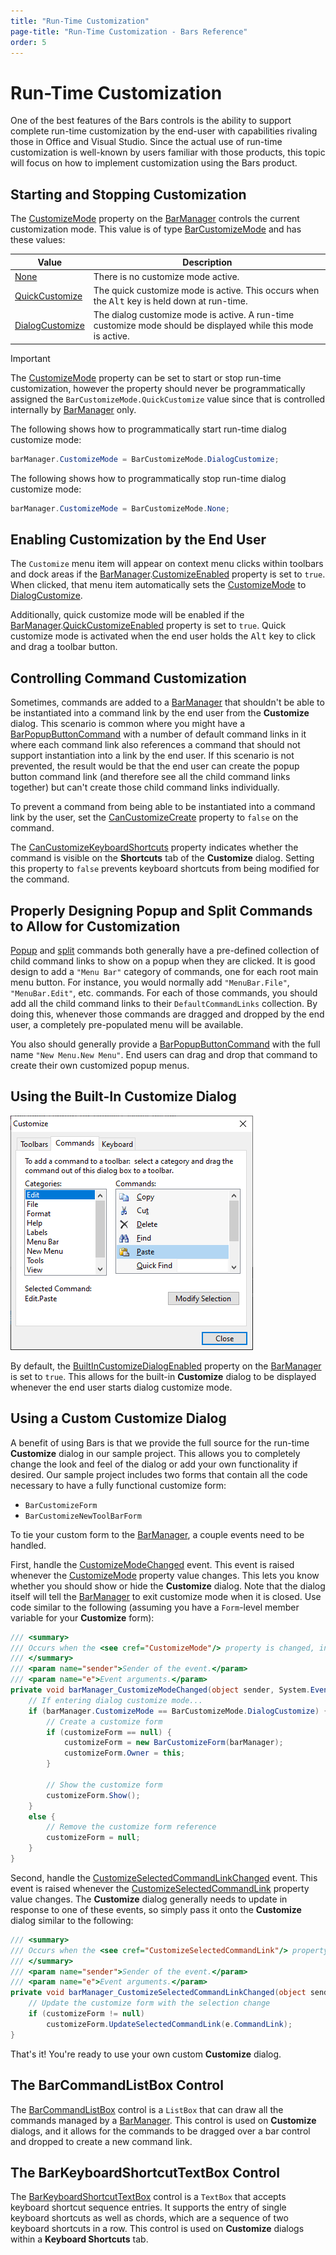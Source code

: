 ```yaml
---
title: "Run-Time Customization"
page-title: "Run-Time Customization - Bars Reference"
order: 5
---
```

# Run-Time Customization

One of the best features of the Bars controls is the ability to support complete run-time customization by the end-user with capabilities rivaling those in Office and Visual Studio.  Since the actual use of run-time customization is well-known by users familiar with those products, this topic will focus on how to implement customization using the Bars product.

## Starting and Stopping Customization

The [CustomizeMode](xref:@ActiproUIRoot.Controls.Bars.BarManager.CustomizeMode) property on the [BarManager](xref:@ActiproUIRoot.Controls.Bars.BarManager) controls the current customization mode.  This value is of type [BarCustomizeMode](xref:@ActiproUIRoot.Controls.Bars.BarCustomizeMode) and has these values:

| Value | Description |
|-----|-----|
| [None](xref:@ActiproUIRoot.Controls.Bars.BarCustomizeMode.None) | There is no customize mode active. |
| [QuickCustomize](xref:@ActiproUIRoot.Controls.Bars.BarCustomizeMode.QuickCustomize) | The quick customize mode is active.  This occurs when the <kbd>Alt</kbd> key is held down at run-time. |
| [DialogCustomize](xref:@ActiproUIRoot.Controls.Bars.BarCustomizeMode.DialogCustomize) | The dialog customize mode is active.  A run-time customize mode should be displayed while this mode is active. |

> [!IMPORTANT]
> The [CustomizeMode](xref:@ActiproUIRoot.Controls.Bars.BarManager.CustomizeMode) property can be set to start or stop run-time customization, however the property should never be programmatically assigned the `BarCustomizeMode.QuickCustomize` value since that is controlled internally by [BarManager](xref:@ActiproUIRoot.Controls.Bars.BarManager) only.

The following shows how to programmatically start run-time dialog customize mode:

```csharp
barManager.CustomizeMode = BarCustomizeMode.DialogCustomize;
```

The following shows how to programmatically stop run-time dialog customize mode:

```csharp
barManager.CustomizeMode = BarCustomizeMode.None;
```

## Enabling Customization by the End User

The `Customize` menu item will appear on context menu clicks within toolbars and dock areas if the [BarManager](xref:@ActiproUIRoot.Controls.Bars.BarManager).[CustomizeEnabled](xref:@ActiproUIRoot.Controls.Bars.BarManager.CustomizeEnabled) property is set to `true`.  When clicked, that menu item automatically sets the [CustomizeMode](xref:@ActiproUIRoot.Controls.Bars.BarManager.CustomizeMode) to [DialogCustomize](xref:@ActiproUIRoot.Controls.Bars.BarCustomizeMode.DialogCustomize).

Additionally, quick customize mode will be enabled if the [BarManager](xref:@ActiproUIRoot.Controls.Bars.BarManager).[QuickCustomizeEnabled](xref:@ActiproUIRoot.Controls.Bars.BarManager.QuickCustomizeEnabled) property is set to `true`.  Quick customize mode is activated when the end user holds the <kbd>Alt</kbd> key to click and drag a toolbar button.

## Controlling Command Customization

Sometimes, commands are added to a [BarManager](xref:@ActiproUIRoot.Controls.Bars.BarManager) that shouldn't be able to be instantiated into a command link by the end user from the **Customize** dialog.  This scenario is common where you might have a [BarPopupButtonCommand](xref:@ActiproUIRoot.Controls.Bars.BarPopupButtonCommand) with a number of default command links in it where each command link also references a command that should not support instantiation into a link by the end user. If this scenario is not prevented, the result would be that the end user can create the popup button command link (and therefore see all the child command links together) but can't create those child command links individually.

To prevent a command from being able to be instantiated into a command link by the user, set the [CanCustomizeCreate](xref:@ActiproUIRoot.Controls.Bars.BarCommand.CanCustomizeCreate) property to `false` on the command.

The [CanCustomizeKeyboardShortcuts](xref:@ActiproUIRoot.Controls.Bars.BarCommand.CanCustomizeKeyboardShortcuts) property indicates whether the command is visible on the **Shortcuts** tab of the **Customize** dialog.  Setting this property to `false` prevents keyboard shortcuts from being modified for the command.

## Properly Designing Popup and Split Commands to Allow for Customization

[Popup](commands/popupbuttons.md) and [split](commands/splitbuttons.md) commands both generally have a pre-defined collection of child command links to show on a popup when they are clicked.  It is good design to add a `"Menu Bar"` category of commands, one for each root main menu button.  For instance, you would normally add `"MenuBar.File"`, `"MenuBar.Edit"`, etc. commands.  For each of those commands, you should add all the child command links to their `DefaultCommandLinks` collection.  By doing this, whenever those commands are dragged and dropped by the end user, a completely pre-populated menu will be available.

You also should generally provide a [BarPopupButtonCommand](xref:@ActiproUIRoot.Controls.Bars.BarPopupButtonCommand) with the full name `"New Menu.New Menu"`.  End users can drag and drop that command to create their own customized popup menus.

## Using the Built-In Customize Dialog

![Screenshot](images/bar-run-time-customize-form.png)

By default, the [BuiltInCustomizeDialogEnabled](xref:@ActiproUIRoot.Controls.Bars.BarManager.BuiltInCustomizeDialogEnabled) property on the [BarManager](xref:@ActiproUIRoot.Controls.Bars.BarManager) is set to `true`.  This allows for the built-in **Customize** dialog to be displayed whenever the end user starts dialog customize mode.

## Using a Custom Customize Dialog

A benefit of using Bars is that we provide the full source for the run-time **Customize** dialog in our sample project.  This allows you to completely change the look and feel of the dialog or add your own functionality if desired.  Our sample project includes two forms that contain all the code necessary to have a fully functional customize form:

- `BarCustomizeForm`
- `BarCustomizeNewToolBarForm`

To tie your custom form to the [BarManager](xref:@ActiproUIRoot.Controls.Bars.BarManager), a couple events need to be handled.

First, handle the [CustomizeModeChanged](xref:@ActiproUIRoot.Controls.Bars.BarManager.CustomizeModeChanged) event.  This event is raised whenever the [CustomizeMode](xref:@ActiproUIRoot.Controls.Bars.BarManager.CustomizeMode) property value changes.  This lets you know whether you should show or hide the **Customize** dialog.  Note that the dialog itself will tell the [BarManager](xref:@ActiproUIRoot.Controls.Bars.BarManager) to exit customize mode when it is closed.  Use code similar to the following (assuming you have a `Form`-level member variable for your **Customize** form):

```csharp
/// <summary>
/// Occurs when the <see cref="CustomizeMode"/> property is changed, indicating to start or end customize mode.
/// </summary>
/// <param name="sender">Sender of the event.</param>
/// <param name="e">Event arguments.</param>
private void barManager_CustomizeModeChanged(object sender, System.EventArgs e) {
	// If entering dialog customize mode...
	if (barManager.CustomizeMode == BarCustomizeMode.DialogCustomize) {
		// Create a customize form
		if (customizeForm == null) {
			customizeForm = new BarCustomizeForm(barManager);
			customizeForm.Owner = this;
		}

		// Show the customize form
		customizeForm.Show();
	}
	else {
		// Remove the customize form reference
		customizeForm = null;
	}
}
```

Second, handle the [CustomizeSelectedCommandLinkChanged](xref:@ActiproUIRoot.Controls.Bars.BarManager.CustomizeSelectedCommandLinkChanged) event.  This event is raised whenever the [CustomizeSelectedCommandLink](xref:@ActiproUIRoot.Controls.Bars.BarManager.CustomizeSelectedCommandLink) property value changes.  The **Customize** dialog generally needs to update in response to one of these events, so simply pass it onto the **Customize** dialog similar to the following:

```csharp
/// <summary>
/// Occurs when the <see cref="CustomizeSelectedCommandLink"/> property is changed, while in customize mode.
/// </summary>
/// <param name="sender">Sender of the event.</param>
/// <param name="e">Event arguments.</param>
private void barManager_CustomizeSelectedCommandLinkChanged(object sender, ActiproSoftware.UI.WinForms.Controls.Bars.BarCommandLinkEventArgs e) {
	// Update the customize form with the selection change
	if (customizeForm != null)
		customizeForm.UpdateSelectedCommandLink(e.CommandLink);
}
```

That's it!  You're ready to use your own custom **Customize** dialog.

## The BarCommandListBox Control

The [BarCommandListBox](xref:@ActiproUIRoot.Controls.Bars.BarCommandListBox) control is a `ListBox` that can draw all the commands managed by a [BarManager](xref:@ActiproUIRoot.Controls.Bars.BarManager).  This control is used on **Customize** dialogs, and it allows for the commands to be dragged over a bar control and dropped to create a new command link.

## The BarKeyboardShortcutTextBox Control

The [BarKeyboardShortcutTextBox](xref:@ActiproUIRoot.Controls.Bars.BarKeyboardShortcutTextBox) control is a `TextBox` that accepts keyboard shortcut sequence entries.  It supports the entry of single keyboard shortcuts as well as chords, which are a sequence of two keyboard shortcuts in a row.  This control is used on **Customize** dialogs within a **Keyboard Shortcuts** tab.
